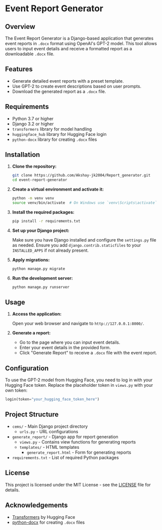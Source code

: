 # Event Report Generator

## Overview

The Event Report Generator is a Django-based application that generates event reports in `.docx` format using OpenAI's GPT-2 model. This tool allows users to input event details and receive a formatted report as a downloadable `.docx` file.

## Features

- Generate detailed event reports with a preset template.
- Use GPT-2 to create event descriptions based on user prompts.
- Download the generated report as a `.docx` file.

## Requirements

- Python 3.7 or higher
- Django 3.2 or higher
- `transformers` library for model handling
- `huggingface_hub` library for Hugging Face login
- `python-docx` library for creating `.docx` files

## Installation

1. **Clone the repository:**

   ```bash
   git clone https://github.com/Akshay-jk2004/Report_generator.git
   cd event-report-generator
   ```

2. **Create a virtual environment and activate it:**

   ```bash
   python -m venv venv
   source venv/bin/activate  # On Windows use `venv\Scripts\activate`
   ```

3. **Install the required packages:**

   ```bash
   pip install -r requirements.txt
   ```

4. **Set up your Django project:**

   Make sure you have Django installed and configure the `settings.py` file as needed. Ensure you add `django.contrib.staticfiles` to your `INSTALLED_APPS` if not already present.

5. **Apply migrations:**

   ```bash
   python manage.py migrate
   ```

6. **Run the development server:**

   ```bash
   python manage.py runserver
   ```

## Usage

1. **Access the application:**

   Open your web browser and navigate to `http://127.0.0.1:8000/`.

2. **Generate a report:**

   - Go to the page where you can input event details.
   - Enter your event details in the provided form.
   - Click "Generate Report" to receive a `.docx` file with the event report.

## Configuration

To use the GPT-2 model from Hugging Face, you need to log in with your Hugging Face token. Replace the placeholder token in `views.py` with your own token:

```python
login(token="your_hugging_face_token_here")
```

## Project Structure

- `cems/` - Main Django project directory
  - `urls.py` - URL configurations
- `generate_report/` - Django app for report generation
  - `views.py` - Contains view functions for generating reports
  - `templates/` - HTML templates
    - `generate_report.html` - Form for generating reports
- `requirements.txt` - List of required Python packages

## License

This project is licensed under the MIT License - see the [LICENSE](LICENSE) file for details.

## Acknowledgements

- [Transformers](https://huggingface.co/transformers/) by Hugging Face
- [python-docx](https://python-docx.readthedocs.io/en/latest/) for creating `.docx` files


